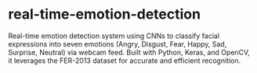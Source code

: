 # real-time-emotion-detection
Real-time emotion detection system using CNNs to classify facial expressions into seven emotions (Angry, Disgust, Fear, Happy, Sad, Surprise, Neutral) via webcam feed. Built with Python, Keras, and OpenCV, it leverages the FER-2013 dataset for accurate and efficient recognition.
